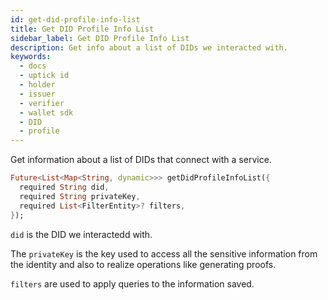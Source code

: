 ```yaml
---
id: get-did-profile-info-list
title: Get DID Profile Info List
sidebar_label: Get DID Profile Info List
description: Get info about a list of DIDs we interacted with.
keywords:
  - docs
  - uptick id
  - holder
  - issuer
  - verifier
  - wallet sdk
  - DID
  - profile
---
```


Get information about a list of DIDs that connect with a service.

```dart
Future<List<Map<String, dynamic>>> getDidProfileInfoList({
  required String did,
  required String privateKey,
  required List<FilterEntity>? filters,
});
```

`did` is the DID we interactedd with.

The `privateKey` is the key used to access all the sensitive information from the identity and also to realize operations like generating proofs.

`filters` are used to apply queries to the information saved.
